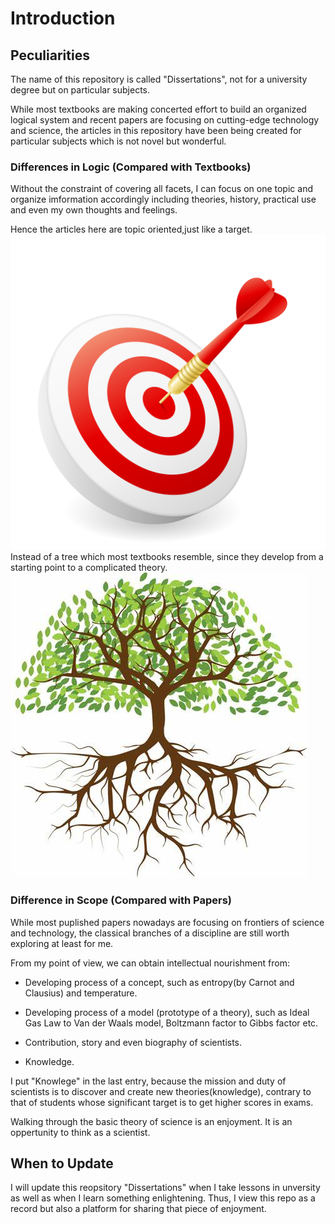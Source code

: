 # Introduction
## Peculiarities

The name of this repository is called "Dissertations", not for a university degree but on particular subjects.

While most textbooks are making concerted effort to build an organized logical system and recent papers are focusing on cutting-edge technology and science, the articles in this repository have been being created for particular subjects which is not novel but wonderful.

### Differences in Logic (Compared with Textbooks)
Without the constraint of covering all facets, I can focus on one topic and organize imformation accordingly including theories, history, practical use and even my own thoughts and feelings.

Hence the articles here are topic oriented,just like a target.
![target](./Figures/target.jpg)
Instead of a tree which most textbooks resemble, since they develop from a starting point to a complicated theory.
![tree](./Figures/tree.jpg)

### Difference in Scope (Compared with Papers)
While most puplished papers nowadays are focusing on frontiers of science and technology, the classical branches of a discipline are still worth exploring at least for me.

From my point of view, we can obtain intellectual nourishment from:
* Developing process of a concept, such as entropy(by Carnot and Clausius) and temperature.

* Developing process of a model (prototype of a theory), such as Ideal Gas Law to Van der Waals model, Boltzmann factor to Gibbs factor etc.

* Contribution, story and even biography of scientists.

* Knowledge.

I put "Knowlege" in the last entry, because the mission and duty of scientists is to discover and create new theories(knowledge), contrary to that of students whose significant target is to get higher scores in exams.

Walking through the basic theory of science is an enjoyment. It is an oppertunity to think as a scientist.

## When to Update
I will update this reopsitory "Dissertations" when I take lessons in unversity as well as when I learn something enlightening. Thus, I view this repo as a record but also a platform for sharing that piece of enjoyment.